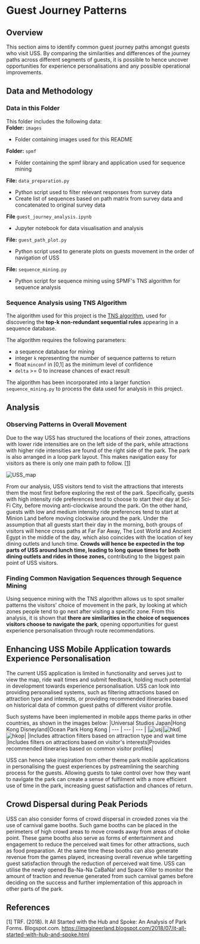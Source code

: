 # Guest Journey Patterns
## Overview
This section aims to identify common guest journey paths amongst guests who visit USS. By comparing the similarities and differences of the journey paths across different segments of guests, it is possible to hence uncover opportunities for experience personalisations and any possible operational improvements.

## Data and Methodology
### Data in this Folder
This folder includes the following data:  
**Folder:** `images`
* Folder containing images used for this README

**Folder:** `spmf`
* Folder containing the spmf library and application used for sequence mining

**File:** `data_preparation.py` 
* Python script used to filter relevant responses from survey data
* Create list of sequences based on path matrix from survey data and concatenated to original survey data   

**File** `guest_journey_analysis.ipynb`
* Jupyter notebook for data visualisation and analysis   

**File:** `guest_path_plot.py`
* Python script used to generate plots on guests movement in the order of navigation of USS     

**File:** `sequence_mining.py`
* Python script for sequence mining using SPMF's TNS algorithm for sequence analysis

### Sequence Analysis using TNS Algorithm
The algorithm used for this project is the [TNS algorithm](https://www.philippe-fournier-viger.com/spmf/TopKNonRedundantSequentialRules.php), used for discovering the **top-k non-redundant sequential rules** appearing in a sequence database. 

The algorithm requires the following parameters:
* a sequence database for mining   
* integer `k` representing the number of sequence patterns to return
* float `minconf` in [0,1] as the minimum level of confidence
* `delta` >= 0 to increase chances of exact result

The algorithm has been incorporated into a larger function `sequence_mining.py` to process the data used for analysis in this project.

## Analysis
### Observing Patterns in Overall Movement
Due to the way USS has structured the locations of their zones, attractions with lower ride intensities are on the left side of the park, while attractions with higher ride intensities are found of the right side of the park. The park is also arranged in a loop park layout. This makes navigation easy for visitors as there is only one main path to follow. [[1]](#1)

![USS_map](./images/USS%20Park%20Map.png)

From our analysis, USS visitors tend to visit the attractions that interests them the most first before exploring the rest of the park. Specifically, guests with high intensity ride preferences tend to choose to start their day at Sci-Fi City, before moving anti-clockwise around the park. On the other hand, guests with low and medium intensity ride preferences tend to start at Minion Land before moving clockwise around the park. Under the assumption that all guests start their day in the morning, both groups of visitors will hence cross paths at Far Far Away, The Lost World and Ancient Egypt in the middle of the day, which also coincides with the location of key dining outlets and lunch time. **Crowds will hence be expected in the top parts of USS around lunch time, leading to long queue times for both dining outlets and rides in those zones,** contributing to the biggest pain point of USS visitors.

### Finding Common Navigation Sequences through Sequence Mining
Using sequence mining with the TNS algorithm allows us to spot smaller patterns the visitors' choice of movement in the park, by looking at which zones people tend to go next after visiting a specific zone. From this analysis, it is shown that **there are similarities in the choice of sequences visitors choose to navigate the park**, opening opportunities for guest experience personalisation through route recommendations.

## Enhancing USS Mobile Application towards Experience Personalisation
The current USS application is limited in functionality and serves just to view the map, ride wait times and submit feedback, holding much potential in development towards experience personalisation. USS can look into providing personalised systems, such as filtering attractions based on attraction type and interests, or providing recommended itineraries based on historical data of common guest paths of different visitor profile.

Such systems have been implemented in mobile apps theme parks in other countries, as shown in the images below:
|Universal Studios Japan|Hong Kong Disneyland|Ocean Park Hong Kong 
| --- | --- | --- |
|![usj](./images/usj.jpg)|![hkd](./images/hk_disneyland.png)|![hkop](./images/hk_oceanpark.jpg)|
|Includes attraction filters based on attraction type and wait time |Includes filters on attractions based on visitor's interests|Provides recommended itineraries based on common visitor profiles|

USS can hence take inspiration from other theme park mobile applications in personalising the guest experiences by pstreamlining the searching process for the guests. Allowing guests to take control over how they want to navigate the park can create a sense of fulfilment with a more efficient use of time in the park, increasing guest satisfaction and chances of return.

## Crowd Dispersal during Peak Periods
USS can also consider forms of crowd dispersal in crowded zones via the use of carnival game booths. Such game booths can be placed in the perimeters of high crowd areas to move crowds away from areas of choke point. These game booths also serve as forms of entertainment and engagement to reduce the perceived wait times for other attractions, such as food preparation. At the same time these booths can also generate revenue from the games played, increasing overall revenue while targetting guest satisfaction through the reduction of perceived wait time. USS can utilise the newly opened Ba-Na-Na CaBaNa! and Space Killer to monitor the amount of traction and revenue generated from such carnival games before deciding on the success and further implementation of this approach in other parts of the park.

## References
<a id="1">[1]</a> TRF. (2018). It All Started with the Hub and Spoke: An Analysis of Park Forms. Blogspot.com. https://imagineerland.blogspot.com/2018/07/it-all-started-with-hub-and-spoke.html

